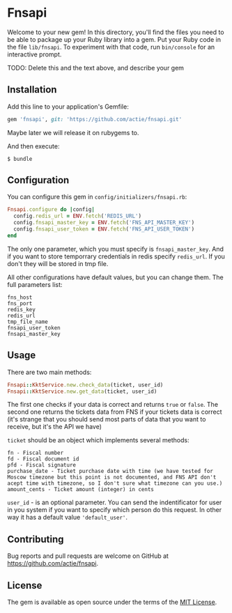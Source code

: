 # Fnsapi

Welcome to your new gem! In this directory, you'll find the files you need to be able to package up your Ruby library into a gem. Put your Ruby code in the file `lib/fnsapi`. To experiment with that code, run `bin/console` for an interactive prompt.

TODO: Delete this and the text above, and describe your gem

## Installation

Add this line to your application's Gemfile:

```ruby
gem 'fnsapi', git: 'https://github.com/actie/fnsapi.git'
```
Maybe later we will release it on rubygems to.

And then execute:

    $ bundle

## Configuration

You can configure this gem in `config/initializers/fnsapi.rb`:

```ruby
Fnsapi.configure do |config|
  config.redis_url = ENV.fetch('REDIS_URL')
  config.fnsapi_master_key = ENV.fetch('FNS_API_MASTER_KEY')
  config.fnsapi_user_token = ENV.fetch('FNS_API_USER_TOKEN')
end
```

The only one parameter, which you must specify is `fnsapi_master_key`.
And if you want to store temporrary credentials in redis specify `redis_url`. If you don't they will be stored in tmp file.

All other configurations have default values, but you can change them. The full parameters list:
```
fns_host
fns_port
redis_key
redis_url
tmp_file_name
fnsapi_user_token
fnsapi_master_key
```

## Usage

There are two main methods:
```ruby
Fnsapi::KktService.new.check_data(ticket, user_id)
Fnsapi::KktService.new.get_data(ticket, user_id)
```
The first one checks if your data is correct and returns `true` or `false`. The second one returns the tickets data from FNS if your tickets data is correct (it's strange that you should send most parts of data that you want to receive, but it's the API we have)

`ticket` should be an object which implements several methods:

```
fn - Fiscal number
fd - Fiscal document id
pfd - Fiscal signature
purchase_date - Ticket purchase date with time (we have tested for Moscow timezone but this point is not documented, and FNS API don't acept time with timezone, so I don't sure what timezone can you use.)
amount_cents - Ticket amount (integer) in cents
```

`user_id` - is an optional parameter. You can send the indentificator for user in you system if you want to specify which person do this request. In other way it has a default value `'default_user'`.

## Contributing

Bug reports and pull requests are welcome on GitHub at https://github.com/actie/fnsapi.

## License

The gem is available as open source under the terms of the [MIT License](https://opensource.org/licenses/MIT).
